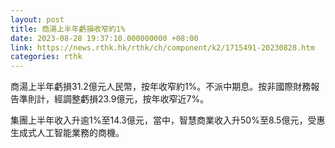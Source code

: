 ```yaml
---
layout: post
title: 商湯上半年虧損收窄約1%
date: 2023-08-28 19:37:10.000000000 +08:00
link: https://news.rthk.hk/rthk/ch/component/k2/1715491-20230828.htm
categories: rthk
---
```


商湯上半年虧損31.2億元人民幣，按年收窄約1%。不派中期息。按非國際財務報告準則計，經調整虧損23.9億元，按年收窄近7%。

集團上半年收入升逾1%至14.3億元，當中，智慧商業收入升50%至8.5億元，受惠生成式人工智能業務的商機。
